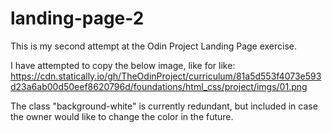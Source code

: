 # landing-page-2

This is my second attempt at the Odin Project Landing Page exercise.

I have attempted to copy the below image, like for like:
https://cdn.statically.io/gh/TheOdinProject/curriculum/81a5d553f4073e593d23a6ab00d50eef8620796d/foundations/html_css/project/imgs/01.png

The class "background-white" is currently redundant, but included in case the owner would like to change the color in the future.

